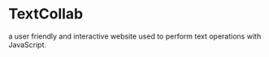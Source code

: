 # TextCollab
a user friendly and interactive website used to perform text operations with JavaScript.
